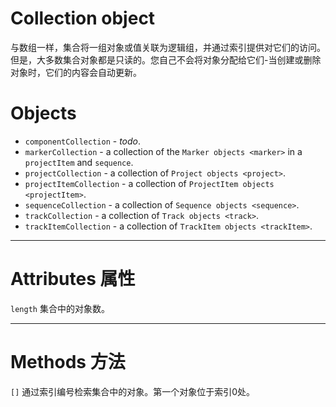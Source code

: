 # Collection object

与数组一样，集合将一组对象或值关联为逻辑组，并通过索引提供对它们的访问。但是，大多数集合对象都是只读的。您自己不会将对象分配给它们-当创建或删除对象时，它们的内容会自动更新。


# Objects

-  `componentCollection` - *todo*.
-  `markerCollection` - a collection of the `Marker objects <marker>` in a `projectItem` and `sequence`. 
-  `projectCollection` - a collection of `Project objects <project>`. 
-  `projectItemCollection` - a collection of `ProjectItem objects <projectItem>`. 
-  `sequenceCollection` - a collection of  `Sequence objects <sequence>`.
-  `trackCollection` - a collection of `Track objects <track>`.
-  `trackItemCollection` - a collection of `TrackItem objects <trackItem>`.

----
# Attributes 属性

``length``  集合中的对象数。

-----
# Methods 方法

``[]``      通过索引编号检索集合中的对象。第一个对象位于索引0处。
